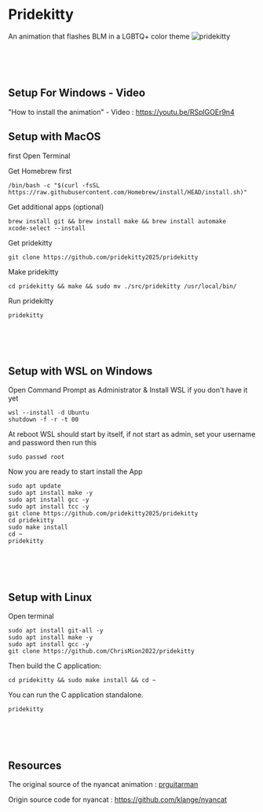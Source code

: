 # Pridekitty

An animation that flashes BLM in a LGBTQ+ color theme 
![pridekitty](https://user-images.githubusercontent.com/111705651/186676443-69e8513d-f0c5-4ab1-98c4-79f39b7de464.png)



<br><br><br>

## Setup For Windows - Video

"How to install the animation" - Video :
https://youtu.be/RSplGOEr9n4


## Setup with MacOS

first Open Terminal

Get Homebrew first

    /bin/bash -c "$(curl -fsSL https://raw.githubusercontent.com/Homebrew/install/HEAD/install.sh)"
   
Get additional apps (optional)   
    
    brew install git && brew install make && brew install automake
    xcode-select --install

Get pridekitty
    
    git clone https://github.com/pridekitty2025/pridekitty
    
Make pridekitty    
    
    cd pridekitty && make && sudo mv ./src/pridekitty /usr/local/bin/
   
Run pridekitty   
    
    pridekitty


<br><br><br>


## Setup with WSL on Windows

Open Command Prompt as Administrator & Install WSL if you don't have it yet

    wsl --install -d Ubuntu
    shutdown -f -r -t 00

At reboot WSL should start by itself, if not start as admin, set your username and password then run this 

    sudo passwd root

Now you are ready to start install the App

    sudo apt update
    sudo apt install make -y
    sudo apt install gcc -y
    sudo apt install tcc -y 
    git clone https://github.com/pridekitty2025/pridekitty
    cd pridekitty
    sudo make install
    cd ~
    pridekitty


<br><br><br>    


## Setup with Linux

Open terminal 

    sudo apt install git-all -y
    sudo apt install make -y
    sudo apt install gcc -y
    git clone https://github.com/ChrisMion2022/pridekitty

Then build the C application:

    cd pridekitty && sudo make install && cd ~

You can run the C application standalone.

    pridekitty 
   

<br><br><br>

    
## Resources 

The original source of the nyancat animation :
[prguitarman](http://www.prguitarman.com/index.php?id=348)

Origin source code for nyancat :
https://github.com/klange/nyancat
